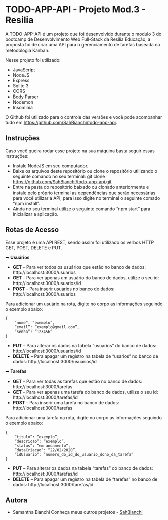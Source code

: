 # TODO-APP-API - Projeto Mod.3 - Resilia

A TODO-APP-API é um projeto que foi desenvolvido durante o modulo 3 do bootcamp de Desenvolvimento Web Full-Stack da Resilia Educação, a proposta foi de criar uma API para o gerenciamento de tarefas baseada na metodologia Kanban.

Nesse projeto foi utilizado:
* JavaScript
* NodeJS
* Express
* Sqlite 3
* CORS
* Body Parser
* Nodemon
* Insominia


O Github foi utilizado para o controle das versões e você pode acompanhar tudo em https://github.com/SahBianchi/todo-app-api.


## Instruções
Caso você queira rodar esse projeto na sua máquina basta seguir essas instruções:

* Instale NodeJS em seu computador.
* Baixe os arquivos deste repositório ou clone o repositório utilizando o seguinte comando no seu terminal: git clone https://github.com/SahBianchi/todo-app-api.git
* Entre na pasta do repositório baixado ou clonado anteriormente e instale pelo próprio terminal as dependências que serão necessárias para você utilizar a API, para isso digite no terminal o seguinte comado “npm install”. 
* Ainda no seu terminal utilize o seguinte comando “npm start” para inicializar a aplicação.


## Rotas de Acesso
Esse projeto é uma API REST, sendo assim foi utilizado os verbos HTTP GET, POST, DELETE e PUT.

➡ **Usuários** 
* **GET** - Para ver todos os usuários que estão no banco de dados: http://localhost:3000/usuarios 
* **GET** - Para ver apenas um usuário do banco de dados, utilize o seu id: http://localhost:3000/usuarios/id
* **POST** - Para inserir usuários no banco de dados: http://localhost:3000/usuarios

Para adicionar um usuário na rota, digite no corpo as informações seguindo o exemplo abaixo:

    {
        “nome”: “exemplo”,
        “email”: “exemplo@gmail.com”,
        “senha”: “123456”
    }


* **PUT** – Para alterar os dados na tabela “usuarios” do banco de dados: http://localhost:3000/usuarios/id
* **DELETE** – Para apagar um registro na tabela de “usarios” no banco de dados: 
http://localhost:3000/usuarios/id

➡ **Tarefas** 
* **GET** - Para ver todas as tarefas que estão no banco de dados: http://localhost:3000/tarefas 
* **GET** - Para ver apenas uma tarefa do banco de dados, utilize o seu id: http://localhost:3000/tarefas/id
* **POST** - Para inserir uma tarefa no banco de dados: http://localhost:3000/tarefas

Para adicionar uma tarefa na rota, digite no corpo as informações seguindo o exemplo abaixo:

    {
        “titulo”: “exemplo”,
        “descricao”: “exemplo”,
        “status”: “em andamento”,
        “dataCriacao”: “22/02/2020”,
        “idUsuario”: “numero_do_id_do_usuario_dono_da_tarefa”
    }


* **PUT** – Para alterar os dados na tabela “tarefas” do banco de dados: http://localhost:3000/tarefas/id
* **DELETE** – Para apagar um registro na tabela de “tarefas” no banco de dados: 
http://localhost:3000/tarefas/id



## Autora
* Samantha Bianchi
Conheça meus outros projetos - [SahBianchi](https://github.com/SahBianchi)
